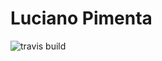 # Luciano Pimenta
![travis build](https://img.shields.io/badge/-Email-6633cc?style=flat-square&logo=Gmail&logoColor=white&link=mailto:l.a.p.pimenta.j@gmail.com)


